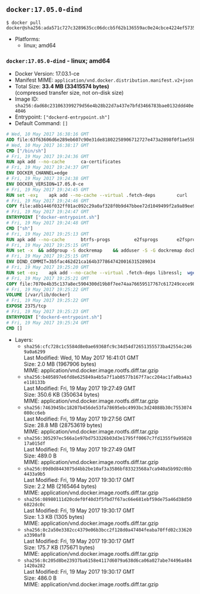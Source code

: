 ## `docker:17.05.0-dind`

```console
$ docker pull docker@sha256:ada571c727c3289635cc06dccb5f62b136559ac0e24cbce4224ef5735ad80cd0
```

-	Platforms:
	-	linux; amd64

### `docker:17.05.0-dind` - linux; amd64

-	Docker Version: 17.03.1-ce
-	Manifest MIME: `application/vnd.docker.distribution.manifest.v2+json`
-	Total Size: **33.4 MB (33415574 bytes)**  
	(compressed transfer size, not on-disk size)
-	Image ID: `sha256:dad68c231063399279d56e4b28b22d7a437e7bfd3466783bae0132ddd40e4046`
-	Entrypoint: `["dockerd-entrypoint.sh"]`
-	Default Command: `[]`

```dockerfile
# Wed, 10 May 2017 16:38:16 GMT
ADD file:63f63606d6e289eb607c90e31de81802258906712727e473a2898f0f1ae55bb5 in / 
# Wed, 10 May 2017 16:38:17 GMT
CMD ["/bin/sh"]
# Fri, 19 May 2017 19:24:36 GMT
RUN apk add --no-cache 		ca-certificates
# Fri, 19 May 2017 19:24:37 GMT
ENV DOCKER_CHANNEL=edge
# Fri, 19 May 2017 19:24:38 GMT
ENV DOCKER_VERSION=17.05.0-ce
# Fri, 19 May 2017 19:24:45 GMT
RUN set -ex; 	apk add --no-cache --virtual .fetch-deps 		curl 		tar 	; 	curl -fL -o docker.tgz "https://download.docker.com/linux/static/${DOCKER_CHANNEL}/x86_64/docker-${DOCKER_VERSION}.tgz"; 	tar --extract 		--file docker.tgz 		--strip-components 1 		--directory /usr/local/bin/ 	; 	rm docker.tgz; 	apk del .fetch-deps; 	dockerd -v; 	docker -v
# Fri, 19 May 2017 19:24:46 GMT
COPY file:a8b1446f032ff01ac092c29a0af328f0b9d47bbee72d1049499f2a9a89ee988a in /usr/local/bin/ 
# Fri, 19 May 2017 19:24:47 GMT
ENTRYPOINT ["docker-entrypoint.sh"]
# Fri, 19 May 2017 19:24:48 GMT
CMD ["sh"]
# Fri, 19 May 2017 19:25:13 GMT
RUN apk add --no-cache 		btrfs-progs 		e2fsprogs 		e2fsprogs-extra 		iptables 		xfsprogs 		xz
# Fri, 19 May 2017 19:25:15 GMT
RUN set -x 	&& addgroup -S dockremap 	&& adduser -S -G dockremap dockremap 	&& echo 'dockremap:165536:65536' >> /etc/subuid 	&& echo 'dockremap:165536:65536' >> /etc/subgid
# Fri, 19 May 2017 19:25:15 GMT
ENV DIND_COMMIT=3b5fac462d21ca164b3778647420016315289034
# Fri, 19 May 2017 19:25:20 GMT
RUN set -ex; 	apk add --no-cache --virtual .fetch-deps libressl; 	wget -O /usr/local/bin/dind "https://raw.githubusercontent.com/docker/docker/${DIND_COMMIT}/hack/dind"; 	chmod +x /usr/local/bin/dind; 	apk del .fetch-deps
# Fri, 19 May 2017 19:25:21 GMT
COPY file:7070e4b35c137a8ec5904300d19b8f7ee74aa76659517767c617249cece98a4a in /usr/local/bin/ 
# Fri, 19 May 2017 19:25:22 GMT
VOLUME [/var/lib/docker]
# Fri, 19 May 2017 19:25:22 GMT
EXPOSE 2375/tcp
# Fri, 19 May 2017 19:25:23 GMT
ENTRYPOINT ["dockerd-entrypoint.sh"]
# Fri, 19 May 2017 19:25:24 GMT
CMD []
```

-	Layers:
	-	`sha256:cfc728c1c5584d8e0ae69368fc9c34d54d72651355573ba42554c2469a0a6299`  
		Last Modified: Wed, 10 May 2017 16:41:01 GMT  
		Size: 2.0 MB (1967906 bytes)  
		MIME: application/vnd.docker.image.rootfs.diff.tar.gzip
	-	`sha256:b405897e6fd8e625849a4b5a7f1ab0577b167f7acc204ac1fa0ba4a3e118133b`  
		Last Modified: Fri, 19 May 2017 19:27:49 GMT  
		Size: 350.6 KB (350634 bytes)  
		MIME: application/vnd.docker.image.rootfs.diff.tar.gzip
	-	`sha256:7463945bc18207b456de53fa78695ebc4993bc3d24088b30c7553074080cc6eb`  
		Last Modified: Fri, 19 May 2017 19:27:56 GMT  
		Size: 28.8 MB (28753619 bytes)  
		MIME: application/vnd.docker.image.rootfs.diff.tar.gzip
	-	`sha256:305297ec566a1e97bd753326b03d3e1795ff0067c7fd1355f9a9502817a015df`  
		Last Modified: Fri, 19 May 2017 19:27:49 GMT  
		Size: 489.0 B  
		MIME: application/vnd.docker.image.rootfs.diff.tar.gzip
	-	`sha256:09d0d8443075d4bb2be10af3a3586bf83323568a7ca940a5b992c0bb4433a9b5`  
		Last Modified: Fri, 19 May 2017 19:30:17 GMT  
		Size: 2.2 MB (2165464 bytes)  
		MIME: application/vnd.docker.image.rootfs.diff.tar.gzip
	-	`sha256:08980111d20cdef0f40d3f5fbd7f67ac66e681ebf59de75a46d38d506822dc0c`  
		Last Modified: Fri, 19 May 2017 19:30:17 GMT  
		Size: 1.3 KB (1305 bytes)  
		MIME: application/vnd.docker.image.rootfs.diff.tar.gzip
	-	`sha256:8c2a50e3382cc4379e06b3bcc2f128d0a47404feaba70ffd02c33620a3390af8`  
		Last Modified: Fri, 19 May 2017 19:30:17 GMT  
		Size: 175.7 KB (175671 bytes)  
		MIME: application/vnd.docker.image.rootfs.diff.tar.gzip
	-	`sha256:8c205d8be23937ba6158e4117d6079a638d6ca06a027abe74496a4841420a282`  
		Last Modified: Fri, 19 May 2017 19:30:17 GMT  
		Size: 486.0 B  
		MIME: application/vnd.docker.image.rootfs.diff.tar.gzip
